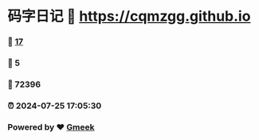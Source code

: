 # 码字日记 :link: https://cqmzgg.github.io 
### :page_facing_up: [17](https://cqmzgg.github.io/tag.html) 
### :speech_balloon: 5 
### :hibiscus: 72396 
### :alarm_clock: 2024-07-25 17:05:30 
### Powered by :heart: [Gmeek](https://github.com/Meekdai/Gmeek)
